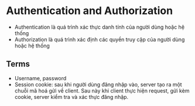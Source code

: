 # Authentication and Authorization
- Authentication là quá trình xác thực danh tính của người dùng hoặc hệ thống
- Authorization là quá trình xác định các quyền truy cập của người dùng hoặc hệ thống

## Terms
- Username, password
- Session cookie: sau khi người dùng đăng nhập vào, server tạo ra một chuỗi mã hoá gửi về client. Sau này khi client thực hiện request, gửi kèm cookie, server kiểm tra và xác thực đăng nhập.